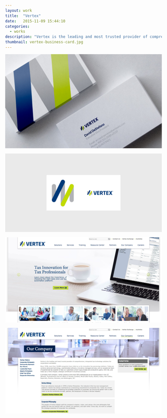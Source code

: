 ```yaml
---
layout: work
title:  "Vertex"
date:   2015-11-09 15:44:10
categories:
  - works
description: "Vertex is the leading and most trusted provider of comprehensive, integrated tax technology solutions for corporations worldwide. Vertex needed a new logo to better portray this. While keeping some similarities to the current brand, it’s look went through refinements including a new logo, typeface, and vibe."
thumbnail: vertex-business-card.jpg
---
```


![vertex tax solutions business card](/img/vertex-business-card.jpg)

![vertex tax solutions logo](/img/vertex-logo3.jpg)

![vertex tax solutions website](/img/vertex-web.jpg)

![vertex tax solutions website](/img/vertex-web2.jpg)
